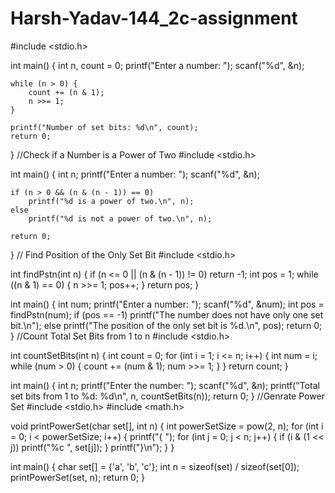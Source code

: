 # Harsh-Yadav-144_2c-assignment
#include <stdio.h>

int main() {
    int n, count = 0;
    printf("Enter a number: ");
    scanf("%d", &n);

    while (n > 0) {
        count += (n & 1);
        n >>= 1;
    }

    printf("Number of set bits: %d\n", count);
    return 0;
}
//Check if a Number is a Power of Two
#include <stdio.h>

int main() {
    int n;
    printf("Enter a number: ");
    scanf("%d", &n);

    if (n > 0 && (n & (n - 1)) == 0)
        printf("%d is a power of two.\n", n);
    else
        printf("%d is not a power of two.\n", n);

    return 0;
}
// Find Position of the Only Set Bit
#include <stdio.h>

int findPstn(int n) {
    if (n <= 0 || (n & (n - 1)) != 0) return -1;
    int pos = 1;
    while ((n & 1) == 0) {
        n >>= 1;
        pos++;
    }
    return pos;
}

int main() {
    int num;
    printf("Enter a number: ");
    scanf("%d", &num);
    int pos = findPstn(num);
    if (pos == -1)
        printf("The number does not have only one set bit.\n");
    else
        printf("The position of the only set bit is %d.\n", pos);
    return 0;
}
//Count Total Set Bits from 1 to n
#include <stdio.h>

int countSetBits(int n) {
    int count = 0;
    for (int i = 1; i <= n; i++) {
        int num = i;
        while (num > 0) {
            count += (num & 1);
            num >>= 1;
        }
    }
    return count;
}

int main() {
    int n;
    printf("Enter the number: ");
    scanf("%d", &n);
    printf("Total set bits from 1 to %d: %d\n", n, countSetBits(n));
    return 0;
}
//Genrate Power Set
#include <stdio.h>
#include <math.h>

void printPowerSet(char set[], int n) {
    int powerSetSize = pow(2, n);
    for (int i = 0; i < powerSetSize; i++) {
        printf("{ ");
        for (int j = 0; j < n; j++) {
            if (i & (1 << j))
                printf("%c ", set[j]);
        }
        printf("}\n");
    }
}

int main() {
    char set[] = {'a', 'b', 'c'};
    int n = sizeof(set) / sizeof(set[0]);
    printPowerSet(set, n);
    return 0;
}



